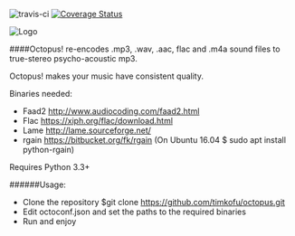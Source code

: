 ![travis-ci](https://travis-ci.org/timkofu/octopus.svg?branch=master)
[![Coverage Status](https://coveralls.io/repos/timkofu/octopus/badge.svg?branch=master&service=github)](https://coveralls.io/github/timkofu/octopus?branch=master) 

![Logo](https://timkofu.github.io/octopus.png)

####Octopus! re-encodes .mp3, .wav, .aac, flac and .m4a sound files to true-stereo psycho-acoustic mp3.

Octopus! makes your music have consistent quality.

Binaries needed:
- Faad2 http://www.audiocoding.com/faad2.html
- Flac https://xiph.org/flac/download.html
- Lame http://lame.sourceforge.net/
- rgain https://bitbucket.org/fk/rgain (On Ubuntu 16.04 $ sudo apt install python-rgain)

Requires Python 3.3+

######Usage:
- Clone the repository $git clone https://github.com/timkofu/octopus.git
- Edit octoconf.json and set the paths to the required binaries
- Run and enjoy
